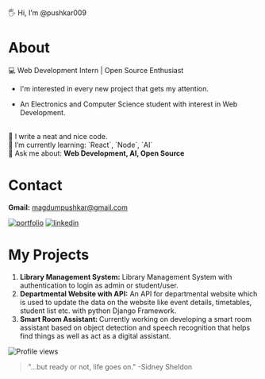 🖐️ Hi, I’m @pushkar009
  # About
  💻 Web Development Intern | Open Source Enthusiast
  * I'm interested in every new project that gets my attention.

  * An Electronics and Computer Science student with interest in Web Development.
  <br>
  🧐 I write a neat and nice code.
  <br>
  🌱 I’m currently learning: `React`, `Node`, `AI`
  <br>
  💬 Ask me about: <b> Web Development, AI, Open Source </b>

  # Contact
  <b>Gmail:</b> magdumpushkar@gmail.com

[![portfolio](https://img.shields.io/badge/my_portfolio-000?style=for-the-badge&logo=ko-fi&logoColor=white)](https://katherineoelsner.com/)
[![linkedin](https://img.shields.io/badge/linkedin-0A66C2?style=for-the-badge&logo=linkedin&logoColor=white)](https://www.linkedin.com/)

  # My Projects
  1. <b>Library Management System:</b> Library Management System with authentication to login as admin or student/user.
  2. <b>Departmental Website with API:</b> An API for departmental website which is used to update the data on the website like event details, timetables, student list etc. with python Django Framework.
  3. <b>Smart Room Assistant: </b>Currently working on developing a smart room assistant based on object detection and speech recognition that helps find things as well as act as a digital assistant.

![Profile views](https://komarev.com/ghpvc/?username=pushkar009&color=blue&style=flat&label=Profile+views)

> "...but ready or not, life goes on."
> -Sidney Sheldon

<!---
pushkar009/pushkar009 is a ✨ special ✨ repository because its `README.md` (this file) appears on your GitHub profile.
You can click the Preview link to take a look at your changes.
--->
